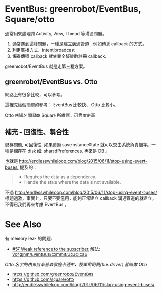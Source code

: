 # EventBus: greenrobot/EventBus, Square/otto

通常用來處理跨 Activity, View, Thread 等溝通問題。

1. 通常遇到這種問題，一種是建立溝通管道，例如傳遞 callback 的方式。
2. 利用廣播方式，intent broadcast
3. 懶得傳遞 callback 就依靠全域變數註冊 callback.

greenrobot/EventBus 就是走第三種方案。

## greenrobot/EventBus vs. Otto

網路上有很多比較，可以參考。

這裡先給個簡單的參考： EventBus 比較快、 Otto 比較小。

Otto 由知名開發商 Square 所維護，可靠度較高

## 補充 - 回復性、耦合性

儲存問題, 可回復性. 如果透過 saveInstanceState 就可以交由系統負責儲存。一種是儲存在 disk 如: sharedPreferences. 再來是 DB 。

也就是 http://endlesswhileloop.com/blog/2015/06/11/stop-using-event-buses/ 提及的：

> * Requires the data as a dependency.
> * Handle the state where the data is not available.

不過 http://endlesswhileloop.com/blog/2015/06/11/stop-using-event-buses/ 標題過激，事實上，只要不要濫用，能夠正常建立 callback 溝通管道的就建立，不得已我們再來考慮 EventBus 。

# See Also

有 memory leak 的問題:

* [#57 Weak reference to the subscriber](https://github.com/greenrobot/EventBus/issues/57), 解法: [yongjhih/EventBus/commit/3d3c1ca6](https://github.com/yongjhih/EventBus/commit/3d3c1ca6676112bd9dd6bb78245b03b31e5c25fc)

*Otto 名字的由來自辛普森家庭卡通中，校車的司機(bus driver) 就叫做 Otto*

* https://github.com/greenrobot/EventBus
* https://github.com/square/otto
* http://endlesswhileloop.com/blog/2015/06/11/stop-using-event-buses/
